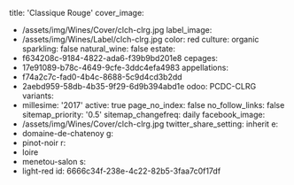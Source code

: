 title: 'Classique Rouge'
cover_image:
  - /assets/img/Wines/Cover/clch-clrg.jpg
label_image:
  - /assets/img/Wines/Label/clch-clrg.jpg
color: red
culture: organic
sparkling: false
natural_wine: false
estate:
  - f634208c-9184-4822-ada6-f39b9bd201e8
cepages:
  - 17e91089-b78c-4649-9cfe-3ddc4efa4983
appellations:
  - f74a2c7c-fad0-4b4c-8688-5c9d4cd3b2dd
  - 2aebd959-58db-4b35-9f29-6d9b394abd1e
odoo: PCDC-CLRG
variants:
  -
    millesime: '2017'
    active: true
page_no_index: false
no_follow_links: false
sitemap_priority: '0.5'
sitemap_changefreq: daily
facebook_image:
  - /assets/img/Wines/Cover/clch-clrg.jpg
twitter_share_setting: inherit
e:
  - domaine-de-chatenoy
g:
  - pinot-noir
r:
  - loire
  - menetou-salon
s:
  - light-red
id: 6666c34f-238e-4c22-82b5-3faa7c0f17df
